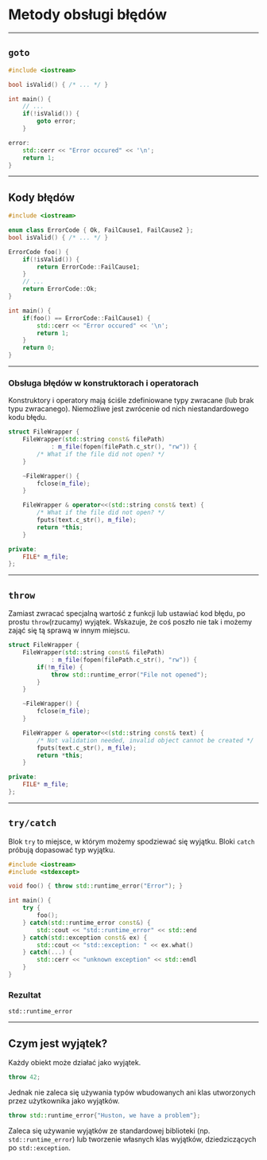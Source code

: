 ﻿<!-- .slide: data-background="#111111" -->

# Metody obsługi błędów

___

## `goto`

```cpp
#include <iostream>

bool isValid() { /* ... */ }

int main() {
    // ...
    if(!isValid()) {
        goto error;
    }

error:
    std::cerr << "Error occured" << '\n';
    return 1;
}
```

___

## Kody błędów

```cpp
#include <iostream>

enum class ErrorCode { Ok, FailCause1, FailCause2 };
bool isValid() { /* ... */ }

ErrorCode foo() {
    if(!isValid()) {
        return ErrorCode::FailCause1;
    }
    // ...
    return ErrorCode::Ok;
}

int main() {
    if(foo() == ErrorCode::FailCause1) {
        std::cerr << "Error occured" << '\n';
        return 1;
    }
    return 0;
}
```

___
<!-- .slide: style="font-size: 0.9em" -->

### Obsługa błędów w konstruktorach i operatorach

Konstruktory i operatory mają ściśle zdefiniowane typy zwracane (lub brak typu zwracanego). Niemożliwe jest zwrócenie od nich niestandardowego kodu błędu.

```cpp
struct FileWrapper {
    FileWrapper(std::string const& filePath)
            : m_file(fopen(filePath.c_str(), "rw")) {
        /* What if the file did not open? */
    }

    ~FileWrapper() {
        fclose(m_file);
    }

    FileWrapper & operator<<(std::string const& text) {
        /* What if the file did not open? */
        fputs(text.c_str(), m_file);
        return *this;
    }

private:
    FILE* m_file;
};
```

___
<!-- .slide: style="font-size: 0.85em" -->

## `throw`

Zamiast zwracać specjalną wartość z funkcji lub ustawiać kod błędu, po prostu `throw`(rzucamy) wyjątek. Wskazuje, że coś poszło nie tak i możemy zająć się tą sprawą w innym miejscu.

```cpp
struct FileWrapper {
    FileWrapper(std::string const& filePath)
            : m_file(fopen(filePath.c_str(), "rw")) {
        if(!m_file) {
            throw std::runtime_error("File not opened");
        }
    }

    ~FileWrapper() {
        fclose(m_file);
    }

    FileWrapper & operator<<(std::string const& text) {
        /* Not validation needed, invalid object cannot be created */
        fputs(text.c_str(), m_file);
        return *this;
    }

private:
    FILE* m_file;
};
```

___
<!-- .slide: style="font-size: 0.85em" -->

## `try/catch`

Blok `try` to miejsce, w którym możemy spodziewać się wyjątku. Bloki `catch` próbują dopasować typ wyjątku.

<div class="multicolumn" style="position: relative">
<div class="col" style="width: 75%; flex: none">

```cpp
#include <iostream>
#include <stdexcept>

void foo() { throw std::runtime_error("Error"); }

int main() {
    try {
        foo();
    } catch(std::runtime_error const&) {
        std::cout << "std::runtime_error" << std::endl;
    } catch(std::exception const& ex) {
        std::cout << "std::exception: " << ex.what() << std::endl;
    } catch(...) {
        std::cerr << "unknown exception" << std::endl;
    }
}
```

</div>
<div class="col fragment fade-in">

### Rezultat

`std::runtime_error`

</div>
</div>

___

## Czym jest wyjątek?

Każdy obiekt może działać jako wyjątek.
<!-- .element: class="fragment fade-in" -->

```cpp
throw 42;
```
<!-- .element: class="fragment fade-in" -->

Jednak nie zaleca się używania typów wbudowanych ani klas utworzonych przez użytkownika jako wyjątków.
<!-- .element: class="fragment fade-in" -->

```cpp
throw std::runtime_error{"Huston, we have a problem"};
```
<!-- .element: class="fragment fade-in" -->

Zaleca się używanie wyjątków ze standardowej biblioteki (np. `std::runtime_error`) lub tworzenie własnych klas wyjątków, dziedziczących po `std::exception`.
<!-- .element: class="fragment fade-in" -->

